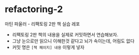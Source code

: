 # refactoring-2
마틴 파울러 - 리팩토링 2판 책 실습 레포

- 리팩토링 2판 책의 내용을 실제로 커밋하면서 연습해보자.
- 그냥 눈으로만 읽으니 이해한것 같다고 뇌가 속이는데, 어림도 없다
- 커밋 명은 `[책 페이지] 내용` 이렇게 넣자